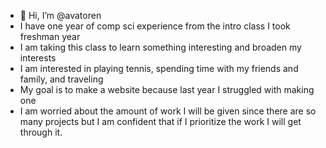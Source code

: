 - 👋 Hi, I’m @avatoren
- I have one year of comp sci experience from the intro class I took freshman year 
- I am taking this class to learn something interesting and broaden my interests
- I am interested in playing tennis, spending time with my friends and family, and traveling 
- My goal is to make a website because last year I struggled with making one
- I am worried about the amount of work I will be given since there are so many projects but I am confident that if I prioritize the work I will get through it.

<!---
avatoren/avatoren is a ✨ special ✨ repository because its `README.md` (this file) appears on your GitHub profile.
You can click the Preview link to take a look at your changes.
--->
